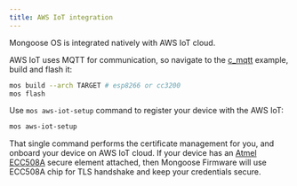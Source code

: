 ```yaml
---
title: AWS IoT integration
---
```


Mongoose OS is integrated natively with AWS IoT cloud.

AWS IoT uses MQTT for communication, so navigate to the
[c_mqtt](https://github.com/cesanta/mongoose-os/tree/master/fw/examples/c_mqtt)
example, build and flash it:

```bash
mos build --arch TARGET # esp8266 or cc3200
mos flash
```

Use `mos aws-iot-setup` command to register your device with the AWS IoT:

```bash
mos aws-iot-setup
```

That single command performs the certificate management for you, and
onboard your device on AWS IoT cloud. If your device has an
[Atmel ECC508A](http://www.atmel.com/devices/ATECC508A.aspx) secure element
attached, then Mongoose Firmware will use ECC508A chip for TLS handshake
and keep your credentials secure.
